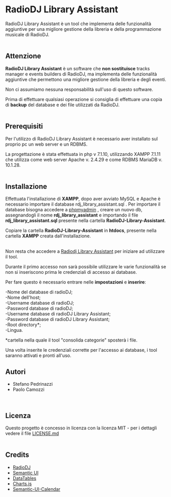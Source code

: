# RadioDJ Library Assistant

  RadioDJ Library Assistant è un tool che implementa delle funzionalità aggiuntive per una migliore gestione della libreria e della programmazione musicale di RadioDJ.<br /><br />
  
## Attenzione
<strong>RadioDJ Library Assistant</strong> è un software che <strong>non sostituisce</strong> tracks manager e events builders di RadioDJ, ma implementa delle funzionalità aggiuntive che permettono una migliore gestione della libreria e degli eventi.

Non ci assumiamo nessuna responsabilità sull'uso di questo software.

Prima di effettuare qualsiasi operazione si consiglia di effettuare una copia di <strong>backup</strong> del database e dei file utilizzati da RadioDJ.<br /><br />

## Prerequisiti

  Per l'utilizzo di RadioDJ Library Assistant è necessario aver installato sul proprio pc un web server e un RDBMS.
  
  La progettazione è stata effettuata in php v 7.1.10, utilizzando XAMPP 7.1.11 che utilizza come web server Apache v. 2.4.29 e come RDBMS MariaDB v. 10.1.28.<br /><br />

## Installazione

  Effettuata l'installazione di <strong>XAMPP</strong>, dopo aver avviato MySQL e Apache è necessario importare il database rdj_library_assistant.sql .
  Per importare il database bisogna accedere a [phpmyadmin](http://localhost/phpmyadmin/index.php) , creare un nuovo db, assegnandogli il nome <strong>rdj_library_assistant</strong> e importando il file <strong>rdj_library_assistant.sql</strong> presente nella cartella <strong>RadioDJ-Library-Assistant</strong>.<br />

Copiare la cartella <strong>RadioDJ-Library-Assistant</strong> in <strong>htdocs</strong>, presente nella cartella <strong>XAMPP</strong> creata dall'installazione. <br /><br />


Non resta che accedere a [Radiodj Library Assistant](http://localhost/RadioDJ-Library-Assistant/index.php) per iniziare ad utilizzare il tool.
  
Durante il primo accesso non sarà possibile utilizzare le varie funzionalità se non si inseriscono prima le credenziali di accesso ai database.
  
 Per fare questo è necessario entrare nelle <strong>impostazioni</strong> e <strong>inserire</strong>:
 
 -Nome del database di radioDJ;<br />
 -Nome dell'host;<br />
 -Username database di radioDJ;<br />
 -Password database di radioDJ;<br />
 -Username database di radioDJ Library Assistant;<br />
 -Password database di radioDJ Library Assistant;<br />
 -Root directory*;<br />
 -Lingua.<br />
  
 *cartella nella quale il tool "consolida categorie" sposterà i file.
 
 Una volta inserite le credenziali corrette per l'accesso ai database, i tool saranno attivati e pronti all'uso.
  
 ## Autori
 
 - Stefano Pedrinazzi
 - Paolo Camozzi
 <br />
 
 ## Licenza
 
Questo progetto è concesso in licenza con la licenza MIT - per i dettagli vedere il file [LICENSE.md](https://github.com/stefanopedrinazzi/RadioDJ-Library-Assistant/blob/master/LICENSE.md) <br /><br />
 
  ## Credits
  
  - [RadioDJ](http://www.radiodj.ro/)
  - [Semantic UI](https://semantic-ui.com/)
  - [DataTables](https://datatables.net/)
  - [Charts.js](http://www.chartjs.org/)
  - [Semantic-UI-Calendar](https://github.com/mdehoog/Semantic-UI-Calendar)
 
